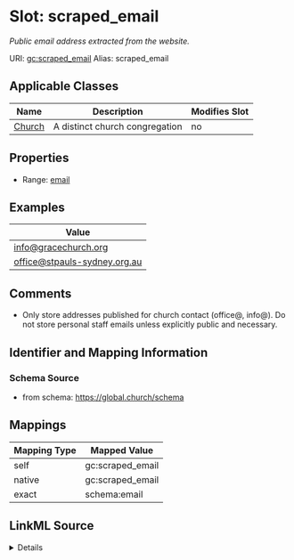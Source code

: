 

# Slot: scraped_email 


_Public email address extracted from the website._





URI: [gc:scraped_email](https://global.church/schema/scraped_email)
Alias: scraped_email

<!-- no inheritance hierarchy -->





## Applicable Classes

| Name | Description | Modifies Slot |
| --- | --- | --- |
| [Church](Church.md) | A distinct church congregation |  no  |







## Properties

* Range: [email](email.md)






## Examples

| Value |
| --- |
| info@gracechurch.org |
| office@stpauls-sydney.org.au |

## Comments

* Only store addresses published for church contact (office@, info@).
Do not store personal staff emails unless explicitly public and necessary.


## Identifier and Mapping Information







### Schema Source


* from schema: https://global.church/schema




## Mappings

| Mapping Type | Mapped Value |
| ---  | ---  |
| self | gc:scraped_email |
| native | gc:scraped_email |
| exact | schema:email |




## LinkML Source

<details>
```yaml
name: scraped_email
description: Public email address extracted from the website.
comments:
- 'Only store addresses published for church contact (office@, info@).

  Do not store personal staff emails unless explicitly public and necessary.

  '
examples:
- value: info@gracechurch.org
  description: Generic church inbox.
- value: office@stpauls-sydney.org.au
  description: Office contact.
in_subset:
- internal
- pii
- enrichment
from_schema: https://global.church/schema
exact_mappings:
- schema:email
rank: 1000
alias: scraped_email
domain_of:
- Church
range: email

```
</details>